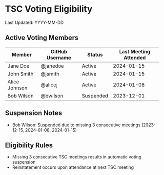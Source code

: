 # TSC Voting Eligibility

Last Updated: YYYY-MM-DD

## Active Voting Members

| Member        | GitHub Username | Status    | Last Meeting Attended |
| ------------- | --------------- | --------- | --------------------- |
| Jane Doe      | @janedoe        | Active    | 2024-01-15            |
| John Smith    | @jsmith         | Active    | 2024-01-15            |
| Alice Johnson | @alicej         | Active    | 2024-01-08            |
| Bob Wilson    | @bwilson        | Suspended | 2023-12-01            |

## Suspension Notes

- Bob Wilson: Suspended due to missing 3 consecutive meetings (2023-12-15, 2024-01-08, 2024-01-15)

## Eligibility Rules

- Missing 3 consecutive TSC meetings results in automatic voting suspension
- Reinstatement occurs upon attendance at next TSC meeting